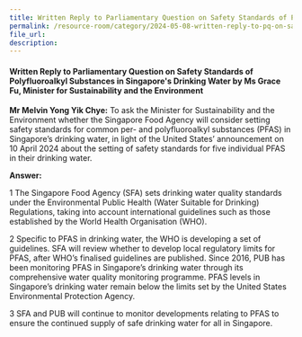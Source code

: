 ```yaml
---
title: Written Reply to Parliamentary Question on Safety Standards of Polyfluoroalkyl Substances in Singapore's Drinking Water
permalink: /resource-room/category/2024-05-08-written-reply-to-pq-on-safety-standards-for-pfas-in-singapore-drinking-water
file_url:
description:
---
```

 
#### Written Reply to Parliamentary Question on Safety Standards of Polyfluoroalkyl Substances in Singapore's Drinking Water by Ms Grace Fu, Minister for Sustainability and the Environment

**Mr Melvin Yong Yik Chye:** To ask the Minister for Sustainability and the Environment whether the Singapore Food Agency will consider setting safety standards for common per- and polyfluoroalkyl substances (PFAS) in Singapore’s drinking water, in light of the United States’ announcement on 10 April 2024 about the setting of safety standards for five individual PFAS in their drinking water.

**Answer:**

1 The Singapore Food Agency (SFA) sets drinking water quality standards under the Environmental Public Health (Water Suitable for Drinking) Regulations, taking into account international guidelines such as those established by the World Health Organisation (WHO).

2 Specific to PFAS in drinking water, the WHO is developing a set of guidelines. SFA will review whether to develop local regulatory limits for PFAS, after WHO’s finalised guidelines are published. Since 2016, PUB has been monitoring PFAS in Singapore’s drinking water through its comprehensive water quality monitoring programme. PFAS levels in Singapore’s drinking water remain below the limits set by the United States Environmental Protection Agency.

3 SFA and PUB will continue to monitor developments relating to PFAS to ensure the continued supply of safe drinking water for all in Singapore.



